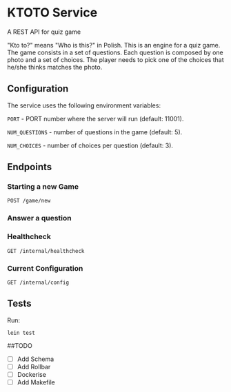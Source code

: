 # KTOTO Service
A REST API for quiz game

"Kto to?" means "Who is this?" in Polish. This is an engine for a quiz game.
The game consists in a set of questions. Each question is composed by one photo and a set of choices. The player needs to pick one of the choices that he/she thinks matches the photo.

## Configuration

The service uses the following environment variables:

`PORT` - PORT number where the server will run (default: 11001).

`NUM_QUESTIONS` - number of questions in the game (default: 5).

`NUM_CHOICES` - number of choices per question (default: 3).


## Endpoints

### Starting a new Game

`POST /game/new`

### Answer a question


### Healthcheck
`GET /internal/healthcheck`

### Current Configuration
`GET /internal/config`


## Tests

Run:

`lein test`



##TODO

- [ ] Add Schema
- [ ] Add Rollbar
- [ ] Dockerise
- [ ] Add Makefile
